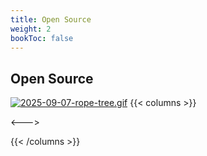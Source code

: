 ```yaml
---
title: Open Source
weight: 2
bookToc: false
---
```


## Open Source

[![2025-09-07-rope-tree.gif](https://i.postimg.cc/qJ0mCmSm/2025-09-07-rope-tree.gif)](https://www.blender.org/)
{{< columns >}}



<--->



{{< /columns >}}

